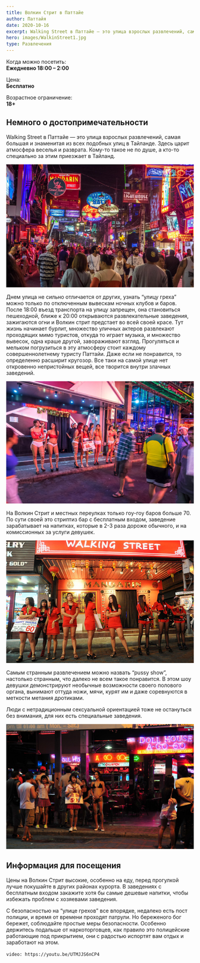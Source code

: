 ```yaml
---
title: Волкин Стрит в Паттайе
author: Паттайя
date: 2020-10-16
excerpt: Walking Street в Паттайе — это улица взрослых развлечений, самая большая и знаменитая из всех подобных улиц в Тайланде.
hero: images/WalkinStreet1.jpg
type: Развлечения
---
```

Когда можно посетить:  
**Ежедневно 18:00 – 2:00**

Цена:  
**Бесплатно**

Возрастное ограничение:  
**18+**

## Немного о достопримечательности
Walking Street в Паттайе — это улица взрослых развлечений, самая большая и знаменитая из всех подобных улиц в Тайланде. Здесь царит атмосфера веселья и разврата. Кому-то такое не по душе, а кто-то специально за этим приезжает в Тайланд.

![Волкин Стрит Паттайа, Walkin Street Pattaya](images/life-trip.ru.jpg "Источник life-trip.ru")

Днем улица не сильно отличается от других, узнать “улицу греха” можно только по отключенным вывескам ночных клубов и баров. После 18:00 въезд транспорта на улицу запрещен, она становиться пешеходной, ближе к 20:00 открываются развлекательные заведения, зажигаются огни и Волкин стрит предстает во всей своей красе. Тут жизнь начинает бурлит, множество уличных актеров развлекают проходящих мимо туристов, откуда то играет музыка, и множество вывесок, одна краше другой, завораживают взгляд. Прогуляться и мельком погрузиться в эту атмосферу стоит каждому совершеннолетнему туристу Паттайи. Даже если не понравится, то определенно расширит кругозор. Все таки на самой улице нет откровенно непристойных вещей, все творится внутри злачных заведений.

![Волкин Стрит Паттайа, Walkin Street Pattaya](images/life-trip.ru1.jpg "Источник life-trip.ru")

На Волкин Стрит и местных переулках только гоу-гоу баров больше 70. По сути своей это стриптиз бар с бесплатным входом, заведение зарабатывает на напитках, которые в 2-3 раза дороже обычного, и на комиссионных за услуги девушек.

![Волкин Стрит Паттайа, Walkin Street Pattaya](images/MaksimKorotshenko.jpg "Фото Максим Коротченко")

Самым странным развлечением можно назвать “pussy show”, настолько странным, что далеко не всем такое понравится. В этом шоу девушки демонстрируют необычные возможности своего полового органа, вынимают оттуда ножи, мячи, курят им и даже соревнуются в меткости метания дротиками.

Люди с нетрадиционным сексуальной ориентацией тоже не остануться без внимания, для них есть специальные заведения.

![Волкин Стрит Паттайа, Walkin Street Pattaya](images/WalkinStreet.jpg)
 
## Информация для посещения
Цены на Волкин Стрит высокие, особенно на еду, перед прогулкой лучше покушайте в других районах курорта.
В заведениях с бесплатным входом закажите хотя бы самые дешевые напитки, чтобы избежать проблем с хозяевами заведения. 

С безопасностью на “улице грехов” все впорядке, недалеко есть пост полиции, и время от времени проходят патрули. Но береженого бог бережет, соблюдайте простые меры безопасности. Особенно держитесь подальше от наркоторговцев, как правило это полицейские работающие под прикрытием, они с радостью испортят вам отдых и заработают на этом.

`video: https://youtu.be/UTMJJS6nCP4`
